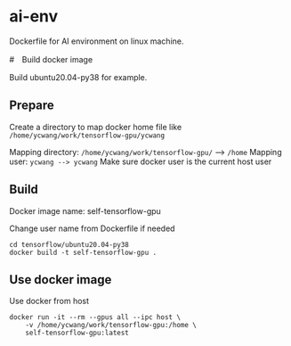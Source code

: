 # ai-env

Dockerfile for AI environment on linux machine.

#　Build docker image

Build ubuntu20.04-py38 for example.

## Prepare

Create a directory to map docker home file like `/home/ycwang/work/tensorflow-gpu/ycwang`

Mapping directory:  `/home/ycwang/work/tensorflow-gpu/` -->  `/home`
Mapping user: `ycwang --> ycwang` Make sure docker user is the current host user

## Build 

Docker image name: self-tensorflow-gpu

Change user name from Dockerfile if needed

```
cd tensorflow/ubuntu20.04-py38
docker build -t self-tensorflow-gpu .
```

## Use docker image

Use docker from host

```
docker run -it --rm --gpus all --ipc host \
    -v /home/ycwang/work/tensorflow-gpu:/home \
    self-tensorflow-gpu:latest
```
